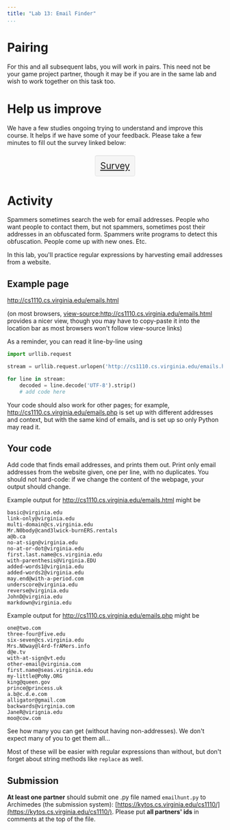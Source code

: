 ```yaml
---
title: "Lab 13: Email Finder"
...
```


# Pairing

For this and all subsequent labs, you will work in pairs.
This need not be your game project partner, though it may be if you are in the same lab and wish to work together on this task too.

# Help us improve

We have a few studies ongoing trying to understand and improve this course.
It helps if we have some of your feedback.
Please take a few minutes to fill out the survey linked below:

<div style="display:table;margin: 1em auto;font-size:150%; padding:1ex; border:thin solid #e3e3e3; border-radius:4px; background:#f5f5f5;-webkit-box-shadow: inset 0 1px 1px rgba(0, 0, 0, 0.05); -moz-box-shadow: inset 0 1px 1px rgba(0, 0, 0, 0.05); box-shadow: inset 0 1px 1px rgba(0, 0, 0, 0.05);" id="survey-link"><a href="https://www.surveymonkey.com/r/LighthouseECSpring2019PostSurvey">Survey</a></div>


# Activity

Spammers sometimes search the web for email addresses.
People who want people to contact them, but not spammers, sometimes post their addresses in an obfuscated form.
Spammers write programs to detect this obfuscation.
People come up with new ones.
Etc.

In this lab, you'll practice regular expressions by harvesting email addresses from a website.

## Example page

<http://cs1110.cs.virginia.edu/emails.html>

(on most browsers, <view-source:http://cs1110.cs.virginia.edu/emails.html> provides a nicer view, though you may have to copy-paste it into the location bar as most browsers won't follow view-source links)

As a reminder, you can read it line-by-line using 

````python
import urllib.request

stream = urllib.request.urlopen('http://cs1110.cs.virginia.edu/emails.html')

for line in stream:
    decoded = line.decode('UTF-8').strip()
    # add code here
````

Your code should also work for other pages; for example, <http://cs1110.cs.virginia.edu/emails.php> is set up with different addresses and context, but with the same kind of emails, and is set up so only Python may read it.

## Your code

Add code that finds email addresses, and prints them out.
Print only email addresses from the website given, one per line, with no duplicates.
You should not hard-code: if we change the content of the webpage, your output should change.

Example output for <http://cs1110.cs.virginia.edu/emails.html> might be

````
basic@virginia.edu
link-only@virginia.edu
multi-domain@cs.virginia.edu
Mr.N0body@cand3lwick-burnERS.rentals
a@b.ca
no-at-sign@virginia.edu
no-at-or-dot@virginia.edu
first.last.name@cs.virginia.edu
with-parenthesis@Virginia.EDU
added-words1@virginia.edu
added-words2@virginia.edu
may.end@with-a-period.com
underscore@virginia.edu
reverse@virginia.edu
JohnD@virginia.edu
markdown@virginia.edu
````


Example output for <http://cs1110.cs.virginia.edu/emails.php> might be

````
one@two.com
three-four@five.edu
six-seven@cs.virginia.edu
Mrs.N0way@l4rd-frAMers.info
d@e.tv
with-at-sign@vt.edu
other-email@virginia.com
first.name@seas.virginia.edu
my-little@PoNy.ORG
king@queen.gov
prince@princess.uk
a.b@c.d.e.com
alligator@gmail.com
backwards@virginia.com
JaneR@virignia.edu
moo@cow.com
````

See how many you can get (without having non-addresses).
We don't expect many of you to get them all...

Most of these will be easier with regular expressions than without, but don't forget about string methods like `replace` as well.


## Submission

**At least one partner** should submit one .py file named `emailhunt.py` to Archimedes (the submission system):
[https://kytos.cs.virginia.edu/cs1110/](https://kytos.cs.virginia.edu/cs1110/).
Please put **all partners' ids** in comments at the top of the file.
